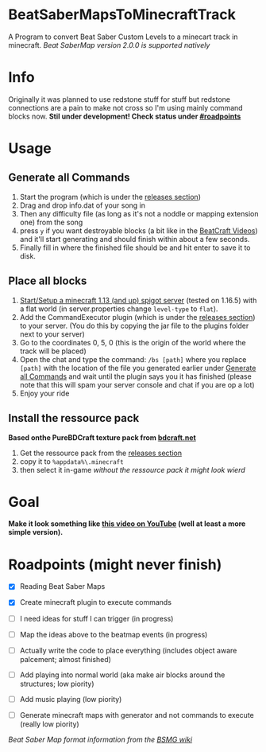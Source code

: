 # BeatSaberMapsToMinecraftTrack
A Program to convert Beat Saber Custom Levels to a minecart track in minecraft. 
_Beat SaberMap version 2.0.0 is supported natively_

# Info
Originally it was planned to use redstone stuff for stuff but redstone connections are a pain to make not cross so I'm using mainly command blocks now.
**Stil under development! Check status under [#roadpoints](##roadpoints-might-never-finish)**

# Usage
## Generate all Commands
1. Start the program (which is under the [releases section](https://github.com/ComputerElite/BeatSaberMapsToMinecraftTrack/releases))
2. Drag and drop info.dat of your song in
3. Then any difficulty file (as long as it's not a noddle or mapping extension one) from the song
5.  press `y` if you want destroyable blocks (a bit like in the [BeatCraft Videos](https://www.youtube.com/watch?v=Wm0wFAJr1Xo)) and it'll start generating and should finish within about a few seconds.
6.  Finally fill in where the finished file should be and hit enter to save it to disk.

## Place all blocks
1. [Start/Setup a minecraft 1.13 (and up) spigot server](https://www.spigotmc.org/wiki/spigot-installation/) (tested on 1.16.5) with a flat world (in server.properties change `level-type` to `flat`).
2. Add the CommandExecutor plugin (which is under the [releases section](https://github.com/ComputerElite/BeatSaberMapsToMinecraftTrack/releases)) to your server. (You do this by copying the jar file to the plugins folder next to your server)
3. Go to the coordinates 0, 5, 0 (this is the origin of the world where the track will be placed)
4. Open the chat and type the command: `/bs [path]` where you replace `[path]` with the location of the file you generated earlier under [Generate all Commands](#generate-all-commands) and wait until the plugin says you it has finished (please note that this will spam your server console and chat if you are op a lot)
5. Enjoy your ride

## Install the ressource pack
**Based onthe PureBDCraft texture pack from [bdcraft.net](https://bdcraft.net/)**
1. Get the ressource pack from the [releases section](https://github.com/ComputerElite/BeatSaberMapsToMinecraftTrack/releases)
2. copy it to `%appdata%\.minecraft`
3. then select it in-game
_without the ressource pack it might look wierd_

# Goal
**Make it look something like [this video on YouTube](https://www.youtube.com/watch?v=sJXrCyL0eMQ) (well at least a more simple version).**

# Roadpoints (might never finish)
- [x] Reading Beat Saber Maps
- [x] Create minecraft plugin to execute commands
- [ ] I need ideas for stuff I can trigger (in progress)
- [ ] Map the ideas above to the beatmap events (in progress)
- [ ] Actually write the code to place everything (includes object aware palcement; almost finished)
- [ ] Add playing into normal world (aka make air blocks around the structures; low piority)
- [ ] Add music playing (low piority)
- [ ] Generate minecraft maps with generator and not commands to execute (really low piority)


_Beat Saber Map format information from the [BSMG wiki](https://bsmg.wiki/mapping/map-format.html)_
